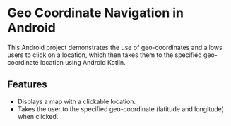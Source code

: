 # Geo Coordinate Navigation in Android

This Android project demonstrates the use of geo-coordinates and allows users to click on a location, which then takes them to the specified geo-coordinate location using Android Kotlin.

## Features

- Displays a map with a clickable location.
- Takes the user to the specified geo-coordinate (latitude and longitude) when clicked.